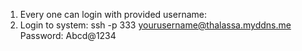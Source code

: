 1. Every one can login with provided username:
2. Login to system:
     ssh -p 333 yourusername@thalassa.myddns.me
     Password: Abcd@1234
     